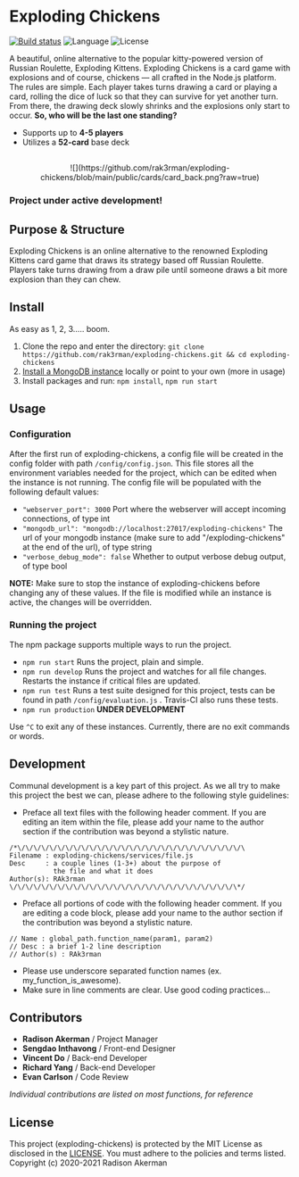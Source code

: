 # Exploding Chickens

[![Build status](https://travis-ci.org/RAK3RMAN/exploding-chickens.svg?branch=main)](https://travis-ci.org/RAK3RMAN/exploding-chickens) ![Language](https://img.shields.io/badge/Language-Node.js-informational.svg?style=flat) ![License](https://img.shields.io/badge/License-MIT-red.svg)

A beautiful, online alternative to the popular kitty-powered version of Russian Roulette, Exploding Kittens. Exploding Chickens is a card game with explosions and of course, chickens — all crafted in the Node.js platform. The rules are simple. Each player takes turns drawing a card or playing a card, rolling the dice of luck so that they can survive for yet another turn. From there, the drawing deck slowly shrinks and the explosions only start to occur. **So, who will be the last one standing?**

- Supports up to **4-5 players**
- Utilizes a **52-card** base deck

##

<p align="center">
![](https://github.com/rak3rman/exploding-chickens/blob/main/public/cards/card_back.png?raw=true)
 </p>

### Project under active development!

## Purpose & Structure
Exploding Chickens is an online alternative to the renowned Exploding Kittens card game that draws its strategy based off Russian Roulette. 
Players take turns drawing from a draw pile until someone draws a bit more explosion than they can chew.

## Install
As easy as 1, 2, 3..... boom.
1. Clone the repo and enter the directory: ``git clone https://github.com/rak3rman/exploding-chickens.git && cd exploding-chickens``
2. [Install a MongoDB instance](https://docs.mongodb.com/manual/installation/#mongodb-community-edition-installation-tutorials) locally or point to your own (more in usage)
3. Install packages and run: ``npm install``, ``npm run start``

## Usage
### Configuration
After the first run of exploding-chickens, a config file will be created in the config folder with path ``/config/config.json``. 
This file stores all the environment variables needed for the project, which can be edited when the instance is not running.
The config file will be populated with the following default values:
- ``"webserver_port": 3000`` Port where the webserver will accept incoming connections, of type int
- ``"mongodb_url": "mongodb://localhost:27017/exploding-chickens"`` The url of your mongodb instance (make sure to add "/exploding-chickens" at the end of the url), of type string
- ``"verbose_debug_mode": false`` Whether to output verbose debug output, of type bool

**NOTE:** Make sure to stop the instance of exploding-chickens before changing any of these values. If the file is modified while an instance is active, the changes will be overridden.

### Running the project
The npm package supports multiple ways to run the project.
- ``npm run start`` Runs the project, plain and simple.
- ``npm run develop`` Runs the project and watches for all file changes. Restarts the instance if critical files are updated.
- ``npm run test`` Runs a test suite designed for this project, tests can be found in path ``/config/evaluation.js`` . Travis-CI also runs these tests.
- ``npm run production`` **UNDER DEVELOPMENT**

Use ``^C`` to exit any of these instances. Currently, there are no exit commands or words.

## Development
Communal development is a key part of this project.
As we all try to make this project the best we can, please adhere to the following style guidelines:
- Preface all text files with the following header comment. If you are editing an item within the file, please add your name to the author section if the contribution was beyond a stylistic nature.
```
/*\/\/\/\/\/\/\/\/\/\/\/\/\/\/\/\/\/\/\/\/\/\/\/\/\/\/\/\/\
Filename : exploding-chickens/services/file.js
Desc     : a couple lines (1-3+) about the purpose of
           the file and what it does
Author(s): RAk3rman
\/\/\/\/\/\/\/\/\/\/\/\/\/\/\/\/\/\/\/\/\/\/\/\/\/\/\/\/\*/
```
- Preface all portions of code with the following header comment. If you are editing a code block, please add your name to the author section if the contribution was beyond a stylistic nature.
```
// Name : global_path.function_name(param1, param2)
// Desc : a brief 1-2 line description
// Author(s) : RAk3rman
```
- Please use underscore separated function names (ex. my_function_is_awesome).
- Make sure in line comments are clear. Use good coding practices...

## Contributors
- **Radison Akerman** / Project Manager
- **Sengdao Inthavong** / Front-end Designer
- **Vincent Do** / Back-end Developer
- **Richard Yang** / Back-end Developer
- **Evan Carlson** / Code Review

*Individual contributions are listed on most functions, for reference*
## License
This project (exploding-chickens) is protected by the MIT License as disclosed in the [LICENSE](https://github.com/rak3rman/exploding-chickens/blob/main/LICENSE). You must adhere to the policies and terms listed. Copyright (c) 2020-2021 Radison Akerman
